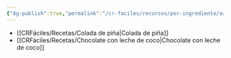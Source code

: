 ```yaml
---
{"dg-publish":true,"permalink":"/cr-faciles/recursos/por-ingrediente/azucar/"}
---
```



- [[CRFáciles/Recetas/Colada de piña\|Colada de piña]]
- [[CRFáciles/Recetas/Chocolate con leche de coco\|Chocolate con leche de coco]]

